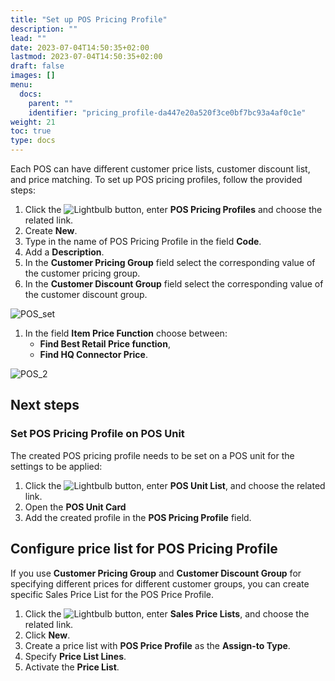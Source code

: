 ```yaml
---
title: "Set up POS Pricing Profile"
description: ""
lead: ""
date: 2023-07-04T14:50:35+02:00
lastmod: 2023-07-04T14:50:35+02:00
draft: false
images: []
menu:
  docs:
    parent: ""
    identifier: "pricing_profile-da447e20a520f3ce0bf7bc93a4af0c1e"
weight: 21
toc: true
type: docs
---
```



Each POS can have different customer price lists, customer discount list, and price matching. To set up POS pricing profiles, follow the provided steps:

1. Click the ![Lightbulb](Lightbulb_icon.PNG) button, enter **POS Pricing Profiles** and choose the related link.
2. Create **New**.
3. Type in the name of POS Pricing Profile in the field **Code**.
4. Add a **Description**.
5. In the **Customer Pricing Group** field select the corresponding value of the customer pricing group.
6. In the **Customer Discount Group** field select the corresponding value of the customer discount group.

![POS_set](POS_new.png)

1. In the field **Item Price Function** choose between:     
   - **Find Best Retail Price function**,   
   - **Find HQ Connector Price**.

 ![POS_2](POS_matching.png)

## Next steps

### Set POS Pricing Profile on POS Unit

The created POS pricing profile needs to be set on a POS unit for the settings to be applied:

1. Click the ![Lightbulb](Lightbulb_icon.PNG) button, enter **POS Unit List**, and choose the related link.
2. Open the **POS Unit Card**
3. Add the created profile in the **POS Pricing Profile** field.

## Configure price list for POS Pricing Profile

If you use **Customer Pricing Group** and **Customer Discount Group** for specifying different prices for different customer groups, you can create specific 
Sales Price List for the POS Price Profile. 

1. Click the ![Lightbulb](Lightbulb_icon.PNG) button, enter **Sales Price Lists**, and choose the related link.
2. Click **New**.
3. Create a price list with **POS Price Profile** as the **Assign-to Type**.
4. Specify **Price List Lines**.
5. Activate the **Price List**.
